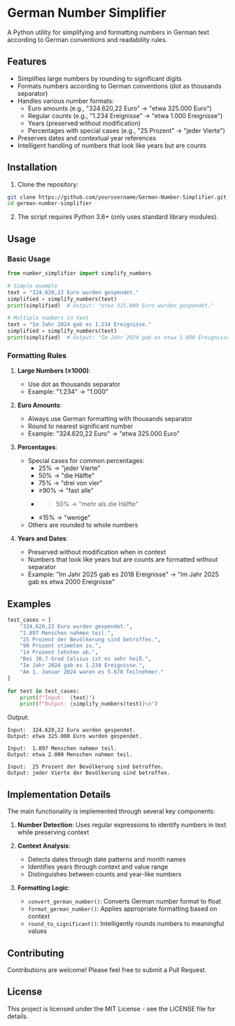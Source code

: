 # German Number Simplifier

A Python utility for simplifying and formatting numbers in German text according to German conventions and readability rules.

## Features

- Simplifies large numbers by rounding to significant digits
- Formats numbers according to German conventions (dot as thousands separator)
- Handles various number formats:
  - Euro amounts (e.g., "324.620,22 Euro" → "etwa 325.000 Euro")
  - Regular counts (e.g., "1.234 Ereignisse" → "etwa 1.000 Ereignisse")
  - Years (preserved without modification)
  - Percentages with special cases (e.g., "25 Prozent" → "jeder Vierte")
- Preserves dates and contextual year references
- Intelligent handling of numbers that look like years but are counts

## Installation

1. Clone the repository:
```bash
git clone https://github.com/yourusername/German-Number-Simplifier.git
cd german-number-simplifier
```

2. The script requires Python 3.6+ (only uses standard library modules).

## Usage

### Basic Usage

```python
from number_simplifier import simplify_numbers

# Simple example
text = "324.620,22 Euro wurden gespendet."
simplified = simplify_numbers(text)
print(simplified)  # Output: "etwa 325.000 Euro wurden gespendet."

# Multiple numbers in text
text = "Im Jahr 2024 gab es 1.234 Ereignisse."
simplified = simplify_numbers(text)
print(simplified)  # Output: "Im Jahr 2024 gab es etwa 1.000 Ereignisse."
```

### Formatting Rules

1. **Large Numbers (≥1000)**:
   - Use dot as thousands separator
   - Example: "1.234" → "1.000"

2. **Euro Amounts**:
   - Always use German formatting with thousands separator
   - Round to nearest significant number
   - Example: "324.620,22 Euro" → "etwa 325.000 Euro"

3. **Percentages**:
   - Special cases for common percentages:
     - 25% → "jeder Vierte"
     - 50% → "die Hälfte"
     - 75% → "drei von vier"
     - ≥90% → "fast alle"
     - >50% → "mehr als die Hälfte"
     - ≤15% → "wenige"
   - Others are rounded to whole numbers

4. **Years and Dates**:
   - Preserved without modification when in context
   - Numbers that look like years but are counts are formatted without separator
   - Example: "Im Jahr 2025 gab es 2018 Ereignisse" → "Im Jahr 2025 gab es etwa 2000 Ereignisse"

## Examples

```python
test_cases = [
    "324.620,22 Euro wurden gespendet.",
    "1.897 Menschen nahmen teil.",
    "25 Prozent der Bevölkerung sind betroffen.",
    "90 Prozent stimmten zu.",
    "14 Prozent lehnten ab.",
    "Bei 38,7 Grad Celsius ist es sehr heiß.",
    "Im Jahr 2024 gab es 1.234 Ereignisse.",
    "Am 1. Januar 2024 waren es 5.678 Teilnehmer."
]

for test in test_cases:
    print(f"Input:  {test}")
    print(f"Output: {simplify_numbers(test)}\n")
```

Output:
```
Input:  324.620,22 Euro wurden gespendet.
Output: etwa 325.000 Euro wurden gespendet.

Input:  1.897 Menschen nahmen teil.
Output: etwa 2.000 Menschen nahmen teil.

Input:  25 Prozent der Bevölkerung sind betroffen.
Output: jeder Vierte der Bevölkerung sind betroffen.
```

## Implementation Details

The main functionality is implemented through several key components:

1. **Number Detection**: Uses regular expressions to identify numbers in text while preserving context

2. **Context Analysis**: 
   - Detects dates through date patterns and month names
   - Identifies years through context and value range
   - Distinguishes between counts and year-like numbers

3. **Formatting Logic**:
   - `convert_german_number()`: Converts German number format to float
   - `format_german_number()`: Applies appropriate formatting based on context
   - `round_to_significant()`: Intelligently rounds numbers to meaningful values

## Contributing

Contributions are welcome! Please feel free to submit a Pull Request.

## License

This project is licensed under the MIT License - see the LICENSE file for details.
